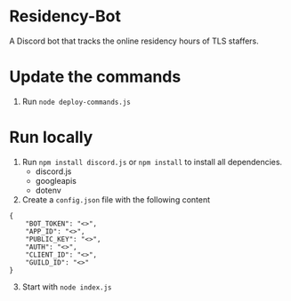 # Residency-Bot
A Discord bot that tracks the online residency hours of TLS staffers.

# Update the commands
1. Run `node deploy-commands.js`

# Run locally
1. Run `npm install discord.js` or `npm install` to install all dependencies.
	- discord.js
	- googleapis
	- dotenv
2. Create a `config.json` file with the following content
```
{
	"BOT_TOKEN": "<>",
	"APP_ID": "<>",
	"PUBLIC_KEY": "<>",
	"AUTH": "<>",
	"CLIENT_ID": "<>",
	"GUILD_ID": "<>"
}
```
3. Start with `node index.js`